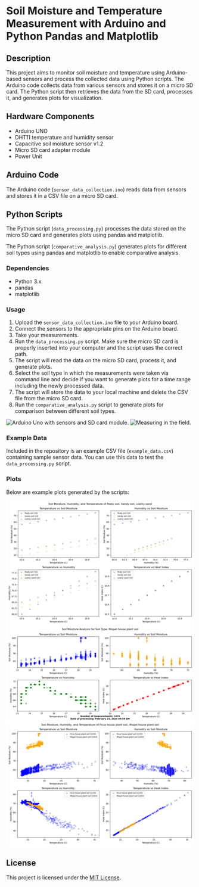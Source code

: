 # Soil Moisture and Temperature Measurement with Arduino and Python Pandas and Matplotlib

## Description

This project aims to monitor soil moisture and temperature using Arduino-based sensors and process the collected data using Python scripts. The Arduino code collects data from various sensors and stores it on a micro SD card. The Python script then retrieves the data from the SD card, processes it, and generates plots for visualization.

## Hardware Components

- Arduino UNO 
- DHT11 temperature and humidity sensor
- Capacitive soil moisture sensor v1.2
- Micro SD card adapter module
- Power Unit

## Arduino Code

The Arduino code (`sensor_data_collection.ino`) reads data from sensors and stores it in a CSV file on a micro SD card.

## Python Scripts

The Python script (`data_processing.py`) processes the data stored on the micro SD card and generates plots using pandas and matplotlib.

The Python script (`comparative_analysis.py`) generates plots for different soil types using pandas and matplotlib to enable comparative analysis.

### Dependencies

- Python 3.x
- pandas
- matplotlib

### Usage

1. Upload the `sensor_data_collection.ino` file to your Arduino board.
2. Connect the sensors to the appropriate pins on the Arduino board.
3. Take your measurements.
4. Run the `data_processing.py` script. Make sure the micro SD card is properly inserted into your computer and the script uses the correct path.
5. The script will read the data on the micro SD card, process it, and generate plots.
6. Select the soil type in which the measurements were taken via command line and decide if you want to generate plots for a time range including the newly processed data.
7. The script will store the data to your local machine and delete the CSV file from the micro SD card.
8. Run the `comparative_analysis.py` script to generate plots for comparison between different soil types.

![](/images/IMG_20240223_085737.jpg "Arduino Uno with sensors and SD card module.")
![](/images/IMG_20240216_141240.jpg "Measuring in the field.")

### Example Data

Included in the repository is an example CSV file (`example_data.csv`) containing sample sensor data. You can use this data to test the `data_processing.py` script.

### Plots

Below are example plots generated by the scripts:

![](/plots/soil_comparison_PT_SS_LS_2024-02-23_10-07-12.png "Comparative Analysis of Peaty Soil, Sandy Soil and Loamy Soil.")
![](/plots/HPM/plot_2024-02-23_09-59-21.png "Measurements in Eriobotrya Japonica House Plant Soil.")
![](/plots/soil_comparison_HPF_HPM_2024-02-23_10-07-24.png "Comparative Analysis of Ficus and Eriobotrya Japonica House Plant Soils.")


## License

This project is licensed under the [MIT License](LICENSE).

